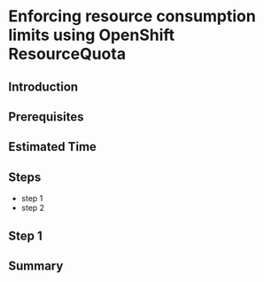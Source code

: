 # Enforcing resource consumption limits using OpenShift ResourceQuota
## Introduction
## Prerequisites
## Estimated Time
## Steps
- step 1
- step 2
## Step 1
## Summary
